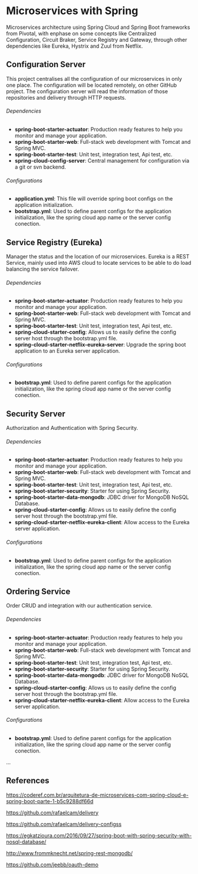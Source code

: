 # Microservices with Spring

Microservices architecture using Spring Cloud and Spring Boot frameworks from Pivotal, with enphase on some concepts like Centralized Configuration, Circuit Braker, Service Registry and Gateway, through other dependencies like Eureka, Hystrix and Zuul from Netflix.

## Configuration Server

This project centralises all the configuration of our microservices in only one place.
The configuration will be located remotely, on other GitHub project.
The configuration server will read the information of those repositories and delivery through HTTP requests.

###### Dependencies

- **spring-boot-starter-actuator**: Production ready features to help you monitor and manage your application.
- **spring-boot-starter-web**: Full-stack web development with Tomcat and Spring MVC.
- **spring-boot-starter-test**: Unit test, integration test, Api test, etc.
- **spring-cloud-config-server**: Central management for configuration via a git or svn backend.

###### Configurations

- **application.yml**: This file will override spring boot configs on the application initialization.
- **bootstrap.yml**: Used to define parent configs for the application initialization, like the spring cloud app name or the server config conection.

## Service Registry (Eureka)

Manager the status and the location of our microservices.
Eureka is a REST Service, mainly used into AWS cloud to locate services to be able to do load balancing the service failover.

###### Dependencies

- **spring-boot-starter-actuator**: Production ready features to help you monitor and manage your application.
- **spring-boot-starter-web**: Full-stack web development with Tomcat and Spring MVC.
- **spring-boot-starter-test**: Unit test, integration test, Api test, etc.
- **spring-cloud-starter-config**: Allows us to easily define the config server host through the bootstrap.yml file.
- **spring-cloud-starter-netflix-eureka-server**: Upgrade the spring boot application to an Eureka server application.

###### Configurations

- **bootstrap.yml**: Used to define parent configs for the application initialization, like the spring cloud app name or the server config conection.

## Security Server

Authorization and Authentication with Spring Security.

###### Dependencies

- **spring-boot-starter-actuator**: Production ready features to help you monitor and manage your application.
- **spring-boot-starter-web**: Full-stack web development with Tomcat and Spring MVC.
- **spring-boot-starter-test**: Unit test, integration test, Api test, etc.
- **spring-boot-starter-security**:  Starter for using Spring Security.
- **spring-boot-starter-data-mongodb**: JDBC driver for MongoDB NoSQL Database.
- **spring-cloud-starter-config**: Allows us to easily define the config server host through the bootstrap.yml file.
- **spring-cloud-starter-netflix-eureka-client**: Allow access to the Eureka server application.

###### Configurations

- **bootstrap.yml**: Used to define parent configs for the application initialization, like the spring cloud app name or the server config conection.

## Ordering Service

Order CRUD and integration with our authentication service.

###### Dependencies

- **spring-boot-starter-actuator**: Production ready features to help you monitor and manage your application.
- **spring-boot-starter-web**: Full-stack web development with Tomcat and Spring MVC.
- **spring-boot-starter-test**: Unit test, integration test, Api test, etc.
- **spring-boot-starter-security**:  Starter for using Spring Security.
- **spring-boot-starter-data-mongodb**: JDBC driver for MongoDB NoSQL Database.
- **spring-cloud-starter-config**: Allows us to easily define the config server host through the bootstrap.yml file.
- **spring-cloud-starter-netflix-eureka-client**: Allow access to the Eureka server application.

###### Configurations

- **bootstrap.yml**: Used to define parent configs for the application initialization, like the spring cloud app name or the server config conection.

...

## References

https://coderef.com.br/arquitetura-de-microservices-com-spring-cloud-e-spring-boot-parte-1-b5c9288df66d

https://github.com/rafaelcam/delivery

https://github.com/rafaelcam/delivery-configss

https://egkatzioura.com/2016/09/27/spring-boot-with-spring-security-with-nosql-database/

http://www.frommknecht.net/spring-rest-mongodb/

https://github.com/jeebb/oauth-demo